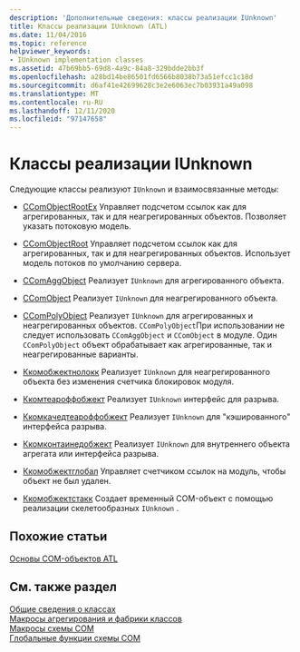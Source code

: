 ```yaml
---
description: 'Дополнительные сведения: классы реализации IUnknown'
title: Классы реализации IUnknown (ATL)
ms.date: 11/04/2016
ms.topic: reference
helpviewer_keywords:
- IUnknown implementation classes
ms.assetid: 47b69bb5-69d8-4a9c-84a8-329bdde2bb3f
ms.openlocfilehash: a28bd14be86501fd6566b8038b73a51efcc1c18d
ms.sourcegitcommit: d6af41e42699628c3e2e6063ec7b03931a49a098
ms.translationtype: MT
ms.contentlocale: ru-RU
ms.lasthandoff: 12/11/2020
ms.locfileid: "97147658"
---
```

# <a name="iunknown-implementation-classes"></a>Классы реализации IUnknown

Следующие классы реализуют `IUnknown` и взаимосвязанные методы:

- [CComObjectRootEx](../atl/reference/ccomobjectrootex-class.md) Управляет подсчетом ссылок как для агрегированных, так и для неагрегированных объектов. Позволяет указать потоковую модель.

- [CComObjectRoot](../atl/reference/ccomobjectroot-class.md) Управляет подсчетом ссылок как для агрегированных, так и для неагрегированных объектов. Использует модель потоков по умолчанию сервера.

- [CComAggObject](../atl/reference/ccomaggobject-class.md) Реализует `IUnknown` для агрегированного объекта.

- [CComObject](../atl/reference/ccomobject-class.md) Реализует `IUnknown` для неагрегированного объекта.

- [CComPolyObject](../atl/reference/ccompolyobject-class.md) Реализует `IUnknown` для агрегированных и неагрегированных объектов. `CComPolyObject`При использовании не следует использовать `CComAggObject` и `CComObject` в модуле. Один `CComPolyObject` объект обрабатывает как агрегированные, так и неагрегированные варианты.

- [Ккомобжектнолокк](../atl/reference/ccomobjectnolock-class.md) Реализует `IUnknown` для неагрегированного объекта без изменения счетчика блокировок модуля.

- [Ккомтеароффобжект](../atl/reference/ccomtearoffobject-class.md) Реализует `IUnknown` интерфейс для разрыва.

- [Ккомкачедтеароффобжект](../atl/reference/ccomcachedtearoffobject-class.md) Реализует `IUnknown` для "кэшированного" интерфейса разрыва.

- [Ккомконтаинедобжект](../atl/reference/ccomcontainedobject-class.md) Реализует `IUnknown` для внутреннего объекта агрегата или интерфейса разрыва.

- [Ккомобжектглобал](../atl/reference/ccomobjectglobal-class.md) Управляет счетчиком ссылок на модуль, чтобы объект не был удален.

- [Ккомобжектстакк](../atl/reference/ccomobjectstack-class.md) Создает временный COM-объект с помощью реализации скелетообразных `IUnknown` .

## <a name="related-articles"></a>Похожие статьи

[Основы COM-объектов ATL](../atl/fundamentals-of-atl-com-objects.md)

## <a name="see-also"></a>См. также раздел

[Общие сведения о классах](../atl/atl-class-overview.md)<br/>
[Макросы агрегирования и фабрики классов](../atl/reference/aggregation-and-class-factory-macros.md)<br/>
[Макросы схемы COM](../atl/reference/com-map-macros.md)<br/>
[Глобальные функции схемы COM](../atl/reference/com-map-global-functions.md)
